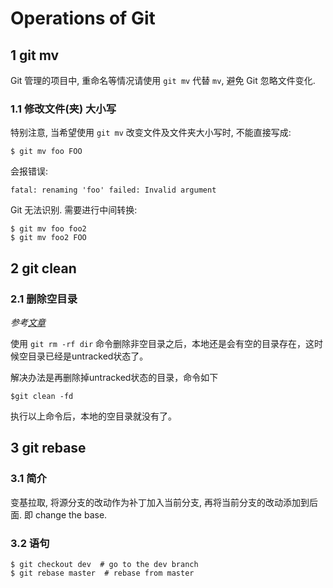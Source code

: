 # Operations of Git

## 1 git mv

Git 管理的项目中, 重命名等情况请使用 `git mv` 代替 `mv`, 避免 Git 忽略文件变化.

### 1.1 修改文件(夹) 大小写

特别注意, 当希望使用 `git mv` 改变文件及文件夹大小写时, 不能直接写成:

```
$ git mv foo FOO
```

会报错误:

```
fatal: renaming 'foo' failed: Invalid argument
```

Git 无法识别. 需要进行中间转换:

```
$ git mv foo foo2
$ git mv foo2 FOO
```

## 2 git clean

### 2.1 删除空目录

_参考[文章](http://blog.csdn.net/skykingf/article/details/44078837)_

使用 `git rm -rf dir` 命令删除非空目录之后，本地还是会有空的目录存在，这时候空目录已经是untracked状态了。

解决办法是再删除掉untracked状态的目录，命令如下

```
$git clean -fd  
```

执行以上命令后，本地的空目录就没有了。


## 3 git rebase

### 3.1 简介

变基拉取, 将源分支的改动作为补丁加入当前分支, 再将当前分支的改动添加到后面. 即 change the base.

### 3.2 语句

```shell
$ git checkout dev  # go to the dev branch
$ git rebase master  # rebase from master
```


